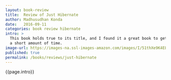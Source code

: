 ```yaml
---
layout: book-review
title:  Review of Just Hibernate
author: Madhusudhan Konda
date:   2016-09-11
categories: book review hibernate
intro: >
  This book holds true to its title, and I found it a great book to get up and running with Hibernate in
  a short amount of time.
image-url: https://images-na.ssl-images-amazon.com/images/I/51thXe9K4EL._SX379_BO1,204,203,200_.jpg
published: true
permalink: /books/reviews/just-hibernate
---
```

{{page.intro}}

